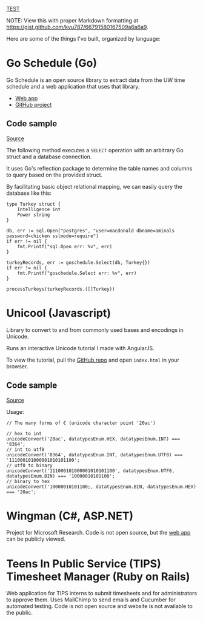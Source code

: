 [TEST](http://lobsterhousesunrise.com/yahoo_site_admin/assets/images/812lobster.142182414_std.jpg)

NOTE: View this with proper Markdown formatting at https://gist.github.com/kvu787/66791580167509a6a6a9.

Here are some of the things I've built, organized by language:

# Go Schedule (Go)

Go Schedule is an open source library to extract data from the UW time schedule and a web application that uses that library. 

- [Web app](http://go-schedule.com/)
- [GitHub project](https://github.com/kvu787/goschedule/)

## Code sample

[Source](https://github.com/kvu787/goschedule/blob/master/lib/database.go)

The following method executes a `SELECT` operation with an arbitrary Go struct and a database connection. 

It uses Go's reflection package to determine the table names and columns to query based on the provided struct.

By facilitating basic object relational mapping, we can easily query the database like this:

	type Turkey struct {
		Intelligence int
		Power string
	}

	db, err := sql.Open("postgres", "user=macdonald dbname=aminals password=chicken sslmode=require")
	if err != nil {
		fmt.Printf("sql.Open err: %v", err)
	}

	turkeyRecords, err := goschedule.Select(db, Turkey{})
	if err != nil {
		fmt.Printf("goschedule.Select err: %v", err)
	}
	
	processTurkeys(turkeyRecords.([]Turkey))

# Unicool (Javascript)

Library to convert to and from commonly used bases and encodings in Unicode.

Runs an interactive Unicode tutorial I made with AngularJS. 

To view the tutorial, pull the [GitHub repo](https://github.com/kvu787/unicool) and open `index.html` in your browser.

## Code sample

[Source](https://github.com/kvu787/unicool/blob/master/unicode.js)

Usage:

	// The many forms of € (unicode character point '20ac')

	// hex to int 
	unicodeConvert('20ac', datatypesEnum.HEX, datatypesEnum.INT) === '8364';
	// int to utf8
	unicodeConvert('8364', datatypesEnum.INT, datatypesEnum.UTF8) === '111000101000001010101100';
	// utf8 to binary
	unicodeConvert('111000101000001010101100', datatypesEnum.UTF8, datatypesEnum.BIN) === '10000010101100';
	// binary to hex
	unicodeConvert('10000010101100;, datatypesEnum.BIN, datatypesEnum.HEX) === '20ac';

# Wingman (C#, ASP.NET)

Project for Microsoft Research. Code is not open source, but the [web app](http://wingman.azurewebsites.net/) can be publicly viewed.

# Teens In Public Service (TIPS) Timesheet Manager (Ruby on Rails)

Web application for TIPS interns to submit timesheets and for administrators to approve them. 
Uses MailChimp to send emails and Cucumber for automated testing.
Code is not open source and website is not available to the public.
